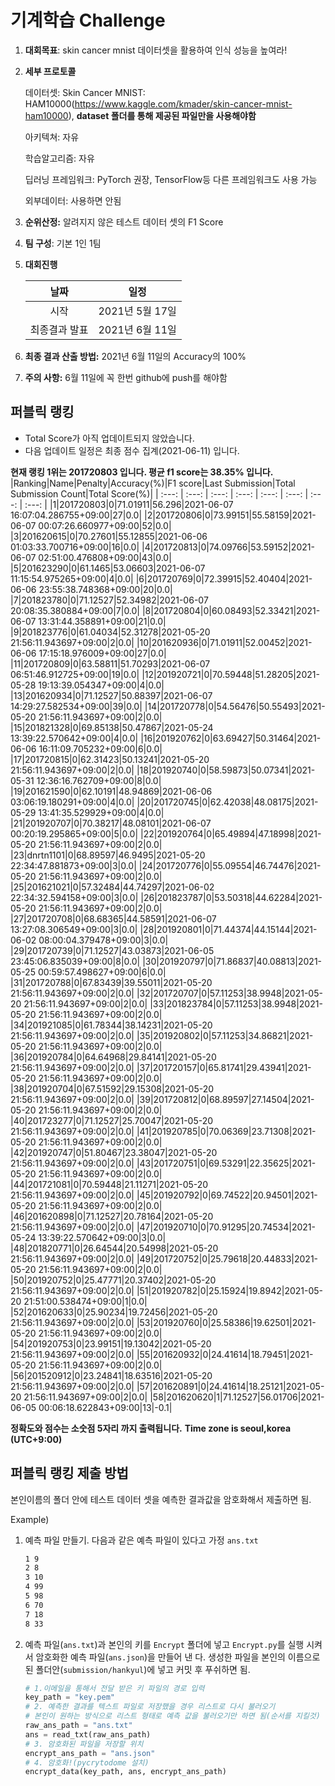 # **기계학습 Challenge**
1. **대회목표**: skin cancer mnist 데이터셋을 활용하여 인식 성능을 높여라!

2. **세부 프로토콜**

   데이터셋: Skin Cancer MNIST: HAM10000(https://www.kaggle.com/kmader/skin-cancer-mnist-ham10000), 
           **dataset 폴더를 통해 제공된 파일만을 사용해야함**

   아키텍쳐: 자유

   학습알고리즘: 자유

   딥러닝 프레임워크: PyTorch 권장, TensorFlow등 다른 프레임워크도 사용 가능

   외부데이터: 사용하면 안됨

3. **순위산정:** 알려지지 않은 테스트 데이터 셋의 F1 Score

4. **팀 구성**: 기본 1인 1팀

5. **대회진행**

   |     날짜      |      일정       |
   | :-----------: | :-------------: |
   |     시작      | 2021년 5월 17일 |
   | 최종결과 발표 | 2021년 6월 11일  |

6. **최종 결과 산출 방법:** 2021년 6월 11일의 Accuracy의 100%

7. **주의 사항:** 6월 11일에 꼭 한번 github에 push를 해야함


## 퍼블릭 랭킹

  
- Total Score가 아직 업데이트되지 않았습니다. 
 - 다음 업데이트 일정은 최종 점수 집계(2021-06-11) 입니다.
  
**현재 랭킹 1위는 201720803 입니다. 평균 f1 score는 38.35% 입니다.**
|Ranking|Name|Penalty|Accuracy(%)|F1 score|Last Submission|Total Submission Count|Total Score(%)|
| :---: | :---: | :---: | :---: | :---: | :---: | :---: | :---: |
|1|201720803|0|71.01911|56.296|2021-06-07 16:07:04.286755+09:00|27|0.0|
|2|201720806|0|73.99151|55.58159|2021-06-07 00:07:26.660977+09:00|52|0.0|
|3|201620615|0|70.27601|55.12855|2021-06-06 01:03:33.700716+09:00|16|0.0|
|4|201720813|0|74.09766|53.59152|2021-06-07 02:51:00.476808+09:00|43|0.0|
|5|201623290|0|61.1465|53.06603|2021-06-07 11:15:54.975265+09:00|4|0.0|
|6|201720769|0|72.39915|52.40404|2021-06-06 23:55:38.748368+09:00|20|0.0|
|7|201823780|0|71.12527|52.34982|2021-06-07 20:08:35.380884+09:00|7|0.0|
|8|201720804|0|60.08493|52.33421|2021-06-07 13:31:44.358891+09:00|21|0.0|
|9|201823776|0|61.04034|52.31278|2021-05-20 21:56:11.943697+09:00|2|0.0|
|10|201620936|0|71.01911|52.00452|2021-06-06 17:15:18.976009+09:00|27|0.0|
|11|201720809|0|63.58811|51.70293|2021-06-07 06:51:46.912725+09:00|19|0.0|
|12|201920721|0|70.59448|51.28205|2021-05-28 19:13:39.054347+09:00|4|0.0|
|13|201620934|0|71.12527|50.88397|2021-06-07 14:29:27.582534+09:00|39|0.0|
|14|201720778|0|54.56476|50.55493|2021-05-20 21:56:11.943697+09:00|2|0.0|
|15|201821328|0|69.85138|50.47867|2021-05-24 13:39:22.570642+09:00|4|0.0|
|16|201920762|0|63.69427|50.31464|2021-06-06 16:11:09.705232+09:00|6|0.0|
|17|201720815|0|62.31423|50.13241|2021-05-20 21:56:11.943697+09:00|2|0.0|
|18|201920740|0|58.59873|50.07341|2021-05-31 12:36:16.762709+09:00|8|0.0|
|19|201621590|0|62.10191|48.94869|2021-06-06 03:06:19.180291+09:00|4|0.0|
|20|201720745|0|62.42038|48.08175|2021-05-29 13:41:35.529929+09:00|4|0.0|
|21|201920707|0|70.38217|48.08101|2021-06-07 00:20:19.295865+09:00|5|0.0|
|22|201920764|0|65.49894|47.18998|2021-05-20 21:56:11.943697+09:00|2|0.0|
|23|dnrtn1101|0|68.89597|46.9495|2021-05-20 22:34:47.881873+09:00|3|0.0|
|24|201720776|0|55.09554|46.74476|2021-05-20 21:56:11.943697+09:00|2|0.0|
|25|201621021|0|57.32484|44.74297|2021-06-02 22:34:32.594158+09:00|3|0.0|
|26|201823787|0|53.50318|44.62284|2021-05-20 21:56:11.943697+09:00|2|0.0|
|27|201720708|0|68.68365|44.58591|2021-06-07 13:27:08.306549+09:00|3|0.0|
|28|201920801|0|71.44374|44.15144|2021-06-02 08:00:04.379478+09:00|3|0.0|
|29|201720739|0|71.12527|43.03873|2021-06-05 23:45:06.835039+09:00|8|0.0|
|30|201920797|0|71.86837|40.08813|2021-05-25 00:59:57.498627+09:00|6|0.0|
|31|201720788|0|67.83439|39.55011|2021-05-20 21:56:11.943697+09:00|2|0.0|
|32|201720707|0|57.11253|38.9948|2021-05-20 21:56:11.943697+09:00|2|0.0|
|33|201823784|0|57.11253|38.9948|2021-05-20 21:56:11.943697+09:00|2|0.0|
|34|201921085|0|61.78344|38.14231|2021-05-20 21:56:11.943697+09:00|2|0.0|
|35|201920802|0|57.11253|34.86821|2021-05-20 21:56:11.943697+09:00|2|0.0|
|36|201920784|0|64.64968|29.84141|2021-05-20 21:56:11.943697+09:00|2|0.0|
|37|201720157|0|65.81741|29.43941|2021-05-20 21:56:11.943697+09:00|2|0.0|
|38|201920704|0|67.51592|29.15308|2021-05-20 21:56:11.943697+09:00|2|0.0|
|39|201720812|0|68.89597|27.14504|2021-05-20 21:56:11.943697+09:00|2|0.0|
|40|201723277|0|71.12527|25.70047|2021-05-20 21:56:11.943697+09:00|2|0.0|
|41|201920785|0|70.06369|23.71308|2021-05-20 21:56:11.943697+09:00|2|0.0|
|42|201920747|0|51.80467|23.38047|2021-05-20 21:56:11.943697+09:00|2|0.0|
|43|201720751|0|69.53291|22.35625|2021-05-20 21:56:11.943697+09:00|2|0.0|
|44|201721081|0|70.59448|21.11271|2021-05-20 21:56:11.943697+09:00|2|0.0|
|45|201920792|0|69.74522|20.94501|2021-05-20 21:56:11.943697+09:00|2|0.0|
|46|201620898|0|71.12527|20.78164|2021-05-20 21:56:11.943697+09:00|2|0.0|
|47|201920710|0|70.91295|20.74534|2021-05-24 13:39:22.570642+09:00|3|0.0|
|48|201820771|0|26.64544|20.54998|2021-05-20 21:56:11.943697+09:00|2|0.0|
|49|201720752|0|25.79618|20.44833|2021-05-20 21:56:11.943697+09:00|2|0.0|
|50|201920752|0|25.47771|20.37402|2021-05-20 21:56:11.943697+09:00|2|0.0|
|51|201920782|0|25.15924|19.8942|2021-05-20 21:51:00.538474+09:00|1|0.0|
|52|201620633|0|25.90234|19.72456|2021-05-20 21:56:11.943697+09:00|2|0.0|
|53|201920760|0|25.58386|19.62501|2021-05-20 21:56:11.943697+09:00|2|0.0|
|54|201920753|0|23.99151|19.13042|2021-05-20 21:56:11.943697+09:00|2|0.0|
|55|201620932|0|24.41614|18.79451|2021-05-20 21:56:11.943697+09:00|2|0.0|
|56|201520912|0|23.24841|18.63516|2021-05-20 21:56:11.943697+09:00|2|0.0|
|57|201620891|0|24.41614|18.25121|2021-05-20 21:56:11.943697+09:00|2|0.0|
|58|201620620|1|71.12527|56.01706|2021-06-05 00:06:18.622843+09:00|13|-0.1|


**정확도와 점수는 소숫점 5자리 까지 출력됩니다.**
**Time zone is seoul,korea (UTC+9:00)**
## 퍼블릭 랭킹 제출 방법

본인이름의 폴더 안에 테스트 데이터 셋을 예측한 결과값을 암호화해서 제출하면 됨.

Example) 

1. 예측 파일 만들기. 다음과 같은 예측 파일이 있다고 가정 `ans.txt`

   ```tex
   1 9
   2 8
   3 10
   4 99
   5 98
   6 70
   7 18
   8 33
   ```

2. 예측 파일(`ans.txt`)과 본인의 키를 `Encrypt` 폴더에 넣고 `Encrypt.py`를 실행 시켜서 암호화한 예측 파일(`ans.json`)을 만들어 낸 다. 생성한 파일을 본인의 이름으로 된 폴더안(`submission/hankyul`)에 넣고 커밋 후 푸쉬하면 됨.

   ```python
   # 1.이메일을 통해서 전달 받은 키 파일의 경로 입력
   key_path = "key.pem"
   # 2. 예측한 결과를 텍스트 파일로 저장했을 경우 리스트로 다시 불러오기
   # 본인이 원하는 방식으로 리스트 형태로 예측 값을 불러오기만 하면 됨(순서를 지킬것)
   raw_ans_path = "ans.txt"
   ans = read_txt(raw_ans_path)
   # 3. 암호화된 파일을 저장할 위치
   encrypt_ans_path = "ans.json"
   # 4. 암호화!(pycrytodome 설치)
   encrypt_data(key_path, ans, encrypt_ans_path)
   ```





